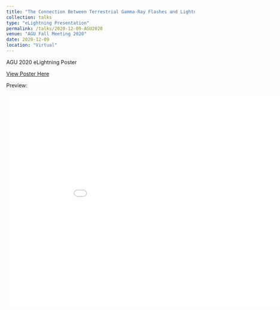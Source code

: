 ```yaml
---
title: "The Connection Between Terrestrial Gamma-Ray Flashes and Lightning Activity in Their Originating Thunderstorms"
collection: talks
type: "eLightning Presentation"
permalink: /talks/2020-12-09-AGU2020
venue: "AGU Fall Meeting 2020"
date: 2020-12-09
location: "Virtual"
---
```


AGU 2020 eLightning Poster

[View Poster Here](https://agu2020fallmeeting-agu.ipostersessions.com/Default.aspx?s=EA-6A-59-36-89-D1-C2-E4-35-1B-42-31-A3-5C-50-D2)

Preview:
<iframe src="../images/agu_eLightning_2020.png" width="962px" height="565px" frameborder="0"> <a target="_blank"</iframe>


